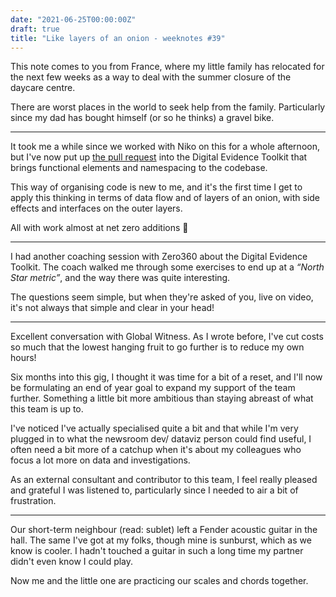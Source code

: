 ```yaml
---
date: "2021-06-25T00:00:00Z"
draft: true
title: "Like layers of an onion - weeknotes #39"
---
```


This note comes to you from France, where my little family has relocated for the next few weeks as a way to deal with the summer closure of the daycare centre.

There are worst places in the world to seek help from the family. Particularly since my dad has bought himself (or so he thinks) a gravel bike.

---

It took me a while since we worked with Niko on this for a whole afternoon, but I've now put up [the pull request](https://github.com/digitalevidencetoolkit/deptoolkit-node-api/pull/15) into the Digital Evidence Toolkit that brings functional elements and namespacing to the codebase.

This way of organising code is new to me, and it's the first time I get to apply this thinking in terms of data flow and of layers of an onion, with side effects and interfaces on the outer layers.

All with work almost at net zero additions 🙌

---

I had another coaching session with Zero360 about the Digital Evidence Toolkit. The coach walked me through some exercises to end up at a _“North Star metric”_, and the way there was quite interesting.

The questions seem simple, but when they're asked of you, live on video, it's not always that simple and clear in your head!

---

Excellent conversation with Global Witness. As I wrote before, I've cut costs so much that the lowest hanging fruit to go further is to reduce my own hours!

Six months into this gig, I thought it was time for a bit of a reset, and I'll now be formulating an end of year goal to expand my support of the team further. Something a little bit more ambitious than staying abreast of what this team is up to.

I've noticed I've actually specialised quite a bit and that while I'm very plugged in to what the newsroom dev/ dataviz person could find useful, I often need a bit more of a catchup when it's about my colleagues who focus a lot more on data and investigations.

As an external consultant and contributor to this team, I feel really pleased and grateful I was listened to, particularly since I needed to air a bit of frustration.

---

Our short-term neighbour (read: sublet) left a Fender acoustic guitar in the hall. The same I've got at my folks, though mine is sunburst, which as we know is cooler. I hadn't touched a guitar in such a long time my partner didn't even know I could play.

Now me and the little one are practicing our scales and chords together.
